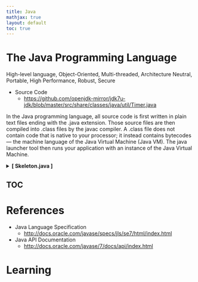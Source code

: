 ```yaml
---
title: Java
mathjax: true
layout: default
toc: true
---
```



# The Java Programming Language

High-level language, Object-Oriented, Multi-threaded, Architecture Neutral, Portable, High Performance, Robust, Secure

* Source Code
    * https://github.com/openjdk-mirror/jdk7u-jdk/blob/master/src/share/classes/java/util/Timer.java

In the Java programming language, all source code is first written in plain text files ending with the .java extension. Those source files are then compiled into .class files by the javac compiler. A .class file does not contain code that is native to your processor; it instead contains bytecodes — the machine language of the Java Virtual Machine (Java VM). The java launcher tool then runs your application with an instance of the Java Virtual Machine.


<details>
<summary> <strong> [ Skeleton.java ] </strong> </summary>

<p markdown="block">
```cpp
{% include_relative src/Skeleton.java %}
````
</p></details>  



## TOC



# References 

* Java Language Specification
    * http://docs.oracle.com/javase/specs/jls/se7/html/index.html
* Java API Documentation
    * http://docs.oracle.com/javase/7/docs/api/index.html


# Learning


